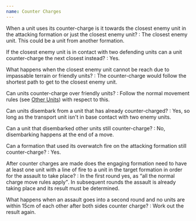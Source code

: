 ```yaml
---
name: Counter Charges
---
```

When a unit uses its counter-charge is it towards the closest enemy unit in the attacking formation or just the closest enemy unit?
: The closest enemy unit. This could be a unit from another formation.

If the closest enemy unit is in contact with two defending units can a unit counter-charge the next closest instead?
: Yes.

What happens when the closest enemy unit cannot be reach due to impassable terrain or friendly units?
: The counter-charge would follow the shortest path to get to the closest enemy unit.

Can units counter-charge over friendly units?
: Follow the normal movement rules (see [Other Units](/tournament-pack/#other-units)) with respect to this.

Can units disembark from a unit that has already counter-charged?
: Yes, so long as the transport unit isn't in base contact with two enemy units.

Can a unit that disembarked other units still counter-charge?
: No, disembarking happens at the end of a move.

Can a formation that used its overwatch fire on the attacking formation still counter-charge?
: Yes.

After counter charges are made does the engaging formation need to have at least one unit with a line of fire to a unit in the target formation in order for the assault to take place?
: In the first round yes, as <q>all the normal charge move rules apply</q>. In subsequent rounds the assault is already taking place and its result must be determined.

What happens when an assault goes into a second round and no units are within 15cm of each other after both sides counter charge?
: Work out the result again.